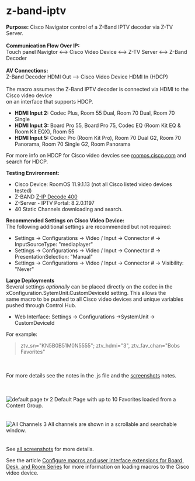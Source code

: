 # z-band-iptv
**Purpose:** Cisco Navigator control of a Z-Band IPTV decoder via Z-TV Server.
\
\
**Communication Flow Over IP:** \
Touch panel Navigtor <--> Cisco Video Device <--> Z-TV Server <--> Z-Band Decoder
\
\
**AV Connections:** \
Z-Band Decoder HDMI Out --> Cisco Video Device HDMI In (HDCP)
\
\
The macro assumes the Z-Band IPTV decoder is connected via HDMI to the Cisco video device \
on an interface that supports HDCP.  
- **HDMI Input 2:** Codec Plus, Room 55 Dual, Room 70 Dual, Room 70 Single 
- **HDMI Input 3:** Board Pro 55, Board Pro 75, Codec EQ (Room Kit EQ & Room Kit EQX), Room 55 
- **HDMI Input 5:** Codec Pro (Room Kit Pro), Room 70 Dual G2, Room 70 Panorama, Room 70 Single G2, Room Panorama 

For more info on HDCP for Cisco video devcies see [roomos.cisco.com](https://roomos.cisco.com/xapi/search?domain=Video&search=hdcp) and search for HDCP.

**Testing Environment:** 
- Cisco Device: RoomOS 11.9.1.13 (not all Cisco listed video devices tested) 
- Z-BAND [Z-IP Decode 400](https://www.z-band.com/products/z-ip-systems/z-ip-decode/z-ip-decode-400) 
- Z-Server - IPTV Portal: 8.2.0.1197  
- 40 Static Channels downloading and search.


**Recommended Settings on Cisco Video Device:** \
The following additional settings are recommended but not required:
- Settings -> Configurations -> Video / Input -> Connector # -> InputSourceType: "mediaplayer"
- Settings -> Configurations -> Video / Input -> Connector # -> PresentationSelection: "Manual"
- Settings -> Configurations -> Video / Input -> Connector # -> Visibility: "Never"


**Large Deployments** \
Several settings *optionally* can be placed directly on the codec in the xConfiguration.SytemUnit.CustomDeviceId setting.  This allows the \
same macro to be pushed to all Cisco video devices and unique variables pushed through Control Hub. 
- Web Interface: Settings -> Configurations ->SystemUnit -> CustomDeviceId 

For example: 
> ztv_sn="KN5B0B51M0N5555"; ztv_hdmi="3", ztv_fav_chan="Bobs Favorites"

\
\
For more details see the notes in the .js file and the [screenshots](https://github.com/vtjoeh/z-band-iptv/tree/main/screenshots) notes. 
 
\
\
![default page tv 2](https://github.com/vtjoeh/z-band-iptv/assets/16569532/9cc80ecb-af04-4d36-8e10-690f738d2d8b)
Default Page with up to 10 Favorites loaded from a Content Group. 
\
\
\
![All Channels 3](https://github.com/vtjoeh/z-band-iptv/assets/16569532/3d7a985f-5a8f-4a56-9bcc-5088d52b975a)
All channels are shown in a scrollable and searchable window. 
\
\
\
See [all screenshots](https://github.com/vtjoeh/z-band-iptv/tree/main/screenshots) for more details. 

See the article [Configure macros and user interface extensions for Board, Desk, and Room Series](https://help.webex.com/en-us/article/gj962f) for more information on loading macros to the Cisco video device. 


